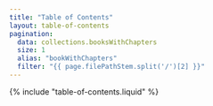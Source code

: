 ```yaml
---
title: "Table of Contents"
layout: table-of-contents
pagination:
  data: collections.booksWithChapters
  size: 1
  alias: "bookWithChapters"
  filter: "{{ page.filePathStem.split('/')[2] }}"
---
```


{% include "table-of-contents.liquid" %}
